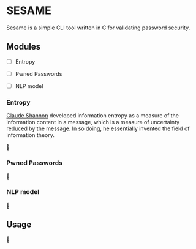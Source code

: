 # SESAME

Sesame is a simple CLI tool written in C for validating password security.


## Modules

- [ ] Entropy
- [ ] Pwned Passwords
- [ ] NLP model


### Entropy

[Claude Shannon](https://en.wikipedia.org/wiki/Claude_Shannon) developed information entropy as a measure of the information content in a message, which is a measure of uncertainty reduced by the message. In so doing, he essentially invented the field of information theory. 

:construction:


### Pwned Passwords

:construction:


### NLP model

:construction:


## Usage

:construction:


